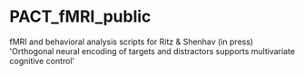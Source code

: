 # PACT_fMRI_public
 fMRI and behavioral analysis scripts for Ritz & Shenhav (in press) 'Orthogonal neural encoding of targets and distractors supports multivariate cognitive control'
